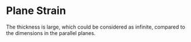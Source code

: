 # Plane Strain

The thickness is large, which could be considered as infinite, compared to the dimensions in the parallel planes.